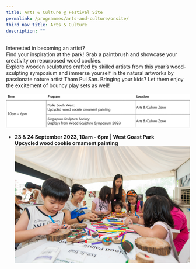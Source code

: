```yaml
---
title: Arts & Culture @ Festival Site
permalink: /programmes/arts-and-culture/onsite/
third_nav_title: Arts & Culture
description: ""
---
```

Interested in becoming an artist? <br>
Find your inspiration at the park! Grab a paintbrush and showcase your creativity on repurposed wood cookies. <br>
Explore wooden sculptures crafted by skilled artists from this year’s wood-sculpting symposium and immerse yourself in the natural artworks by passionate nature artist Tham Pui San. Bringing your kids? Let them enjoy the excitement of bouncy play sets as well!

![](/images/sat%20sun%20a&amp;c.jpg)

* **23 &amp; 24 September 2023, 10am - 6pm  | West Coast Park** <br>
**Upcycled wood cookie ornament painting**
![Wood Cookie art](/images/parks%20fest%20wood%20cookie%20art.jpg)